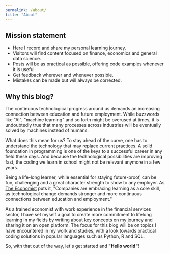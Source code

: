 ```yaml
---
permalink: /about/
title: "About"
---
```


## Mission statement
- Here I record and share my personal learning journey.
- Visitors will find content focused on finance, economics and general data science.
- Posts will be as practical as possible, offering code examples whenever it is useful.
- Get feedback wherever and whenever possible.
- Mistakes can be made but will always be corrected.

## Why this blog?
The continuous technological progress around us demands an increasing connection between education and future employment. While buzzwords like "AI", "machine learning" and so forth might be overused at times, it is undoubtedly true that many processes across industries will be eventually solved by machines instead of humans.

What does this mean for us? To stay ahead of the curve, one has to understand the technology that may replace current practices. A solid foundation in programming is one of the keys to a successful career in any field these days. And because the technological possibilities are improving fast, the coding we learn in school might not be relevant anymore in a few years.

Being a life-long learner, while essential for staying future-proof, can be fun, challenging and a great character strength to show to any employer. As [The Economist](https://www.economist.com/special-report/2018/02/06/discover-the-global-trends-impacting-your-career) puts it, "Companies are embracing learning as a core skill, as technological change demands stronger and more continuous connections between education and employment."

As a trained economist with work experience in the financial services sector, I have set myself a goal to create more commitment to lifelong learning in my fields by writing about key concepts on my journey and sharing it on an open platform. The focus for this blog will be on topics I have encountered in my work and studies, with a look towards practical coding solutions in popular languages such as Python, R and SQL.

So, with that out of the way, let's get started and **"Hello world"**!